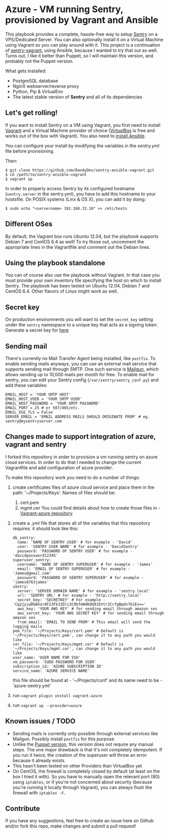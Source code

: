 # Azure - VM running Sentry, provisioned by Vagrant and Ansible

This playbook provides a complete, hassle-free way to setup [Sentry](https://github.com/getsentry/sentry) on a VPS/Dedicated Server. You can also optionally install it on a Virtual Machine using Vagrant so you can play around with it. This project is a continuation of [sentry-vagrant](https://github.com/DandyDev/sentry-vagrant), using Ansible, because I wanted to try that out as well. Turns out, I like it better than Puppet, so I will maintain this version, and probably not the Puppet version.

What gets installed:

*  PostgreSQL database
*  NginX webserver/reverse proxy
*  Python, Pip & VirtualEnv
*  The latest stable version of **Sentry** and all of its dependencies

## Let's get rolling!

If you want to install Sentry on a VM using Vagrant, you first need to install [Vagrant](http://www.vagrantup.com/) and a Virtual Machine provider of choice ([VirtualBox](https://www.virtualbox.org/) is free and works out of the box with Vagrant). You also need to [install Ansible](http://docs.ansible.com/intro_installation.html).

You can configure your install by modifying the variables in the _sentry.yml_ file before provisioning.

Then:

```
$ git clone https://github.com/DandyDev/sentry-ansible-vagrant.git
$ cd /path/to/sentry-ansible-vagrant
$ vagrant up
```

In order to properly access Sentry by its configured hostname (`sentry.server` in the sentry.yml), you have to add this hostname to your hostsfile. On POSIX systems (Linx & OS X), you can add it by doing:

```
$ sudo echo "<servername> 192.168.33.10" >> /etc/hosts
```

## Different OSes

By default, the Vagrant box runs Ubuntu 12.04, but the playbook supports Debian 7 and CentOS 6.4 as well! To try those out, uncomment the appropriate lines in the Vagrantfile and comment out the Debian lines.

## Using the playbook standalone

You can of course also use the playbook without Vagrant. In that case you must provide your own inventory file specifying the host on which to install Sentry. The playbook has been tested on Ubuntu 12.04, Debian 7 and CentOS 6.4. Other flavors of Linux might work as well.

## Secret key

On production environments you will want to set the ``secret_key`` setting under the ``sentry`` namespace to a unique key that acts as a signing token. Generate a secret key for [here](http://www.miniwebtool.com/django-secret-key-generator/)

## Sending mail

There's currently no Mail Transfer Agent being installed, like `postfix`. To enable sending mails anyways, you can use an external mail service that supports sending mail through SMTP. One such service is [Mailgun](http://www.mailgun.com), which allows sending up to 10,000 mails per month for free. To enable mail for sentry, you can edit your Sentry config (`/var/sentry/sentry_conf.py`) and add these variables:

```
EMAIL_HOST = 'YOUR SMTP HOST'
EMAIL_HOST_USER = 'YOUR SMTP USER'
EMAIL_HOST_PASSWORD = 'YOUR SMTP PASSWORD'
EMAIL_PORT = 25 # or 587/465/etc.
EMAIL_USE_TLS = False
SERVER_EMAIL = 'EMAIL ADDRESS MAILS SHOULD ORIGINATE FROM' # eg. sentry@mysentryserver.com
```
## Changes made to support integration of azure, vagrant and sentry

I forked this repository in order to provision a vm running sentry on azure cloud services.
In order to do that I needed to change the current Vagrantfile and add configuration of azure provider.

To make this repository work you need to do a number of things:
  1. create certificates files of azure cloud service and place them in the path: '~/Projects/Keys'.
     Names of files should be:
      1. cert.pem
      2. mgmt.cer
    You could find details about how to create those files in - [Vagrant-azure repository](https://github.com/Azure/vagrant-azure)

  2. create a .yml file that stores all of the variables that this repository requires.
     it should look like this:
     ```
     db_sentry:
       name: 'NAME OF SENTRY USER' # for example - 'David'
       user: 'SENTRY USER NAME' # for example - 'DavidSentry'
       password: 'PASSWORD OF SENTRY USER' # for example - 'davidpassword12345'
     superuser_sentry:
       username: 'NAME OF SENTRY SUPERUSER' # for example - 'James'
       email: 'EMAIL OF SENTRY SUPERUSER' # for example - 'James@gmail.com'
       password: 'PASSWORD OF SENTRY SUPERUSER' # for example - 'james8763james'
     sentry:
       server: 'SERVER DOMAIN NAME' # for example - 'sentry.local'
       url: 'SENTRY URL' # for example - 'http://sentry.local'
       secret_key: 'SECRETKEY' # For example - 'Cq2jyiwDQAVor8F23Fk32Dli3C9bfmWdKOQ91EVtr2CrfgBpdx7GiEv=='
       aws_key: 'YOUR AWS KEY' # for sending email through amazon ses
       aws_sercet_key: 'YOUR AWS SECRET KEY' # for sending email through amazon ses
       from_email: 'EMAIL TO SEND FROM' # This email will send the logging mails
     pem_file: '~/Projects/Keys/cert.pem' # Default is '~/Projects/Keys/cert.pem', can change it to any path you would like
     cer_file: '~/Projects/Keys/mgmt.cer' # Default is '~/Projects/Keys/mgmt.cer', can change it to any path you would like
     user_name: 'USER NAME FOR SSH'
     vm_password: 'SUDO PASSWORD FOR USER'
     subscription_id: 'AZURE SUBSCRIPTION ID'
     service_name: 'AZURE SERVICE NAME'
     ```
     this file should be found at - '~/Projects/conf' and its name need to be - 'azure-sentry.yml'
  3. run ```vagrant plugin install vagrant-azure```
  4. run ```vagrant up --provider=azure```
## Known issues / TODO

* Sending mails is currently only possible through external services like Mailgun. Possibly install `postfix` for this purpose.
* Unlike the [Puppet version](https://github.com/DandyDev/sentry-vagrant), this version does not require any manual steps. The one major drawback is that it's not completely idempotent. If you run it twice, the creation of the superuser will throw an error because it already exists.
* This hasn't been tested on other Providers than VirtualBox yet
* On CentOS, the firewall is completely closed by default (at least on the box I tried it with). So you have to manually open the relevant port (80) using `iptables`, or if you're not concerned about security (because you're running it locally through Vagrant), you can always flush the firewall with `iptables -F`.

## Contribute

If you have any suggestions, feel free to create an issue here on Github and/or fork this repo, make changes and submit a pull request!
